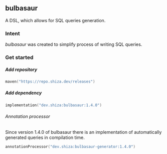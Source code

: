 ## bulbasaur

A DSL, which allows for SQL queries generation.

### Intent

*bulbasaur* was created to simplify process of writing SQL queries.

### Get started

##### Add repository

```kotlin
maven("https://repo.shiza.dev/releases")
```

##### Add dependency

```kotlin
implementation("dev.shiza:bulbasaur:1.4.0")
```

###### Annotation processor

Since version 1.4.0 of bulbasaur there is an implementation of automatically generated
queries in compilation time.

```kotlin
annotationProcessor("dev.shiza:bulbasaur-generator:1.4.0")
```
